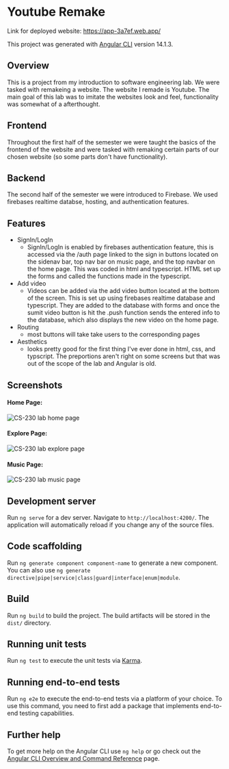 # Youtube Remake 

Link for deployed website: https://app-3a7ef.web.app/

This project was generated with [Angular CLI](https://github.com/angular/angular-cli) version 14.1.3.

## Overview
This is a project from my introduction to software engineering lab. We were tasked with remakeing a website. The website I remade is Youtube. The main goal of this lab was to imitate the websites look and feel, functionality was somewhat of a afterthought. 

## Frontend
Throughout the first half of the semester we were taught the basics of the frontend of the website and were tasked with remaking certain parts of our chosen website (so some parts don't have functionality). 

## Backend
The second half of the semester  we were introduced to Firebase. We used firebases realtime databse, hosting, and authentication features.

## Features
  - SignIn/LogIn 
    - SignIn/LogIn is enabled by firebases authentication feature, this is accessed via the /auth page linked to the sign in buttons located on the sidenav bar, top nav bar on music page, and the top navbar on the home page. This was coded in html and typescript. HTML set up the forms and called the functions made in the typescript.
  - Add video
    - Videos can be added via the add video button located at the bottom of the screen. This is set up using firebases realtime database and typescript. They are added to the database with forms and once the sumit video button is hit the .push function sends the entered info to the database, which also displays the new video on the home page.
  - Routing
    - most buttons will take take users to the corresponding pages
  - Aesthetics 
    - looks pretty good for the first thing I've ever done in html, css, and typscript. The preportions aren't right on some screens but that was out of the scope of the lab and Angular is old.
  


## Screenshots

#### Home Page:

![CS-230 lab home page](https://user-images.githubusercontent.com/111936234/208282950-0ff8deb2-d033-442f-afe4-715e7294c09d.png)

#### Explore Page:

![CS-230 lab explore page](https://user-images.githubusercontent.com/111936234/208282954-8dd667df-7681-4168-8c6b-08e7dcd65283.png)

#### Music Page:

![CS-230 lab music page](https://user-images.githubusercontent.com/111936234/208282957-c1eb6ab0-6da4-4ef7-9482-915023004a4c.png)


## Development server

Run `ng serve` for a dev server. Navigate to `http://localhost:4200/`. The application will automatically reload if you change any of the source files.

## Code scaffolding

Run `ng generate component component-name` to generate a new component. You can also use `ng generate directive|pipe|service|class|guard|interface|enum|module`.

## Build

Run `ng build` to build the project. The build artifacts will be stored in the `dist/` directory.

## Running unit tests

Run `ng test` to execute the unit tests via [Karma](https://karma-runner.github.io).

## Running end-to-end tests

Run `ng e2e` to execute the end-to-end tests via a platform of your choice. To use this command, you need to first add a package that implements end-to-end testing capabilities.

## Further help

To get more help on the Angular CLI use `ng help` or go check out the [Angular CLI Overview and Command Reference](https://angular.io/cli) page.
